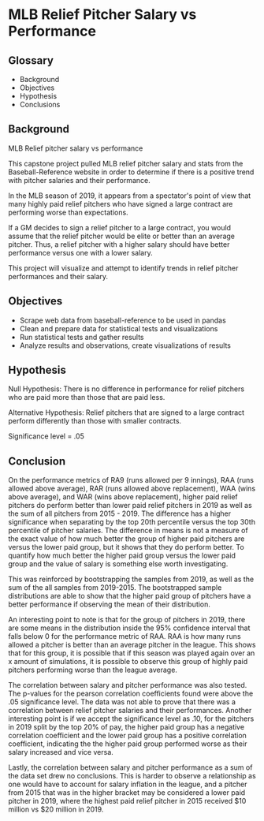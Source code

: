 # MLB Relief Pitcher Salary vs Performance

## Glossary

* Background
* Objectives
* Hypothesis
* Conclusions

## Background

MLB Relief pitcher salary vs performance

This capstone project pulled MLB relief pitcher salary and stats from the Baseball-Reference website in order to determine if there is a positive trend with pitcher salaries and their performance.

In the MLB season of 2019, it appears from a spectator's point of view that many highly paid relief pitchers who have signed a large contract are performing worse than expectations. 

If a GM decides to sign a relief pitcher to a large contract, you would assume that the relief pitcher would be elite or better than an average pitcher. Thus, a relief pitcher with a higher salary should have better performance versus one with a lower salary.

This project will visualize and attempt to identify trends in relief pitcher performances and their salary.

## Objectives

* Scrape web data from baseball-reference to be used in pandas
* Clean and prepare data for statistical tests and visualizations
* Run statistical tests and gather results
* Analyze results and observations, create visualizations of results

## Hypothesis

Null Hypothesis: There is no difference in performance for relief pitchers who are paid more than those that are paid less.

Alternative Hypothesis: Relief pitchers that are signed to a large contract perform differently than those with smaller contracts.

Significance level = .05

## Conclusion

On the performance metrics of RA9 (runs allowed per 9 innings), RAA (runs allowed above average), RAR (runs allowed above replacement), WAA (wins above average), and WAR (wins above replacement),
higher paid relief pitchers do perform better than lower paid relief pitchers in 2019 as well as the sum of all pitchers from 2015 - 2019. The difference has a higher significance when separating 
by the top 20th percentile versus the top 30th percentile of pitcher salaries. The difference in means is not a measure of the exact value of how much better the group of higher paid pitchers
are versus the lower paid group, but it shows that they do perform better. To quantify how much better the higher paid group versus the lower paid group and the value of salary is something else
worth investigating.

This was reinforced by bootstrapping the samples from 2019, as well as the sum of the all samples from 2019-2015. The bootstrapped sample distributions are able to show that the higher
paid group of pitchers have a better performance if observing the mean of their distribution.

An interesting point to note is that for the group of pitchers in 2019, there are some means in the distribution inside the 95% confidence interval that falls below 0 for the performance metric of RAA. 
RAA is how many runs allowed a pitcher is better than an average pitcher in the league. This shows that for this group, it is possible that if this season was played again over an x amount of simulations,
it is possible to observe this group of highly paid pitchers performing worse than the league average.

The correlation between salary and pitcher performance was also tested. The p-values for the pearson correlation coefficients found were above the .05 significance level.
The data was not able to prove that there was a correlation between relief pitcher salaries and their performances. Another interesting point is if we accept the significance level as .10,
for the pitchers in 2019 split by the top 20% of pay, the higher paid group has a negative correlation coefficient and the lower paid group has a positive correlation coefficient,
indicating the the higher paid group performed worse as their salary increased and vice versa.

Lastly, the correlation between salary and pitcher performance as a sum of the data set drew no conclusions. This is harder to observe a relationship as one would have to account for salary inflation
in the league, and a pitcher from 2015 that was in the higher bracket may be considered a lower paid pitcher in 2019, where the highest paid relief pitcher in 2015 received $10 million vs
$20 million in 2019. 